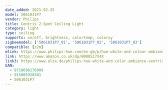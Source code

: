 ```yaml
---
date_added: 2021-02-25
model: 5061031P7
vendor: Philips
title: Centris 2-Spot Ceiling Light
category: light
type: ceiling
supports: on/off, brightness, colortemp, colorxy
zigbeemodel: ['5061031P7_01', '5061031P7_02', '5061031P7_03']
compatible: [z2m]
mlink: https://www.philips-hue.com/en-gb/p/hue-white-and-colour-ambiance-centris-2-spot-ceiling-light/5061031P7
link: https://www.amazon.co.uk/dp/B088S17X4X
link3: https://www.alza.de/philips-hue-white-and-color-ambiance-centris
EAN: 
  - 8718696176009
  - 915005928301
  - 5061031P7
---
```

